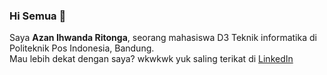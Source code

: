 ### Hi Semua 👋

<!--
**AzanRit/AzanRit** is a ✨ _special_ ✨ repository because its `README.md` (this file) appears on your GitHub profile.

Here are some ideas to get you started:

- 🔭 I’m currently working on ...
- 🌱 I’m currently learning ...
- 👯 I’m looking to collaborate on ...
- 🤔 I’m looking for help with ...
- 💬 Ask me about ...
- 📫 How to reach me: ...
- 😄 Pronouns: ...
- ⚡ Fun fact: ...
-->
Saya **Azan Ihwanda Ritonga**, seorang mahasiswa D3 Teknik informatika di Politeknik Pos Indonesia, Bandung.\
Mau lebih dekat dengan saya? wkwkwk yuk saling terikat di [LinkedIn](https://www.linkedin.com/in/azanihwandaritonga/)
